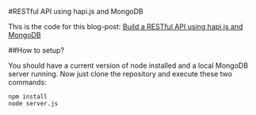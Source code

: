 #RESTful API using hapi.js and MongoDB

This is the code for this blog-post: [Build a RESTful API using hapi.js and MongoDB](http://patrick-meier.ghost.io/build-a-restful-api-using-hapi-js-and-mongodb/)

##How to setup?

You should have a current version of node installed and a local MongoDB server running. Now just clone the repository and execute these two commands:

```
npm install
node server.js
```

